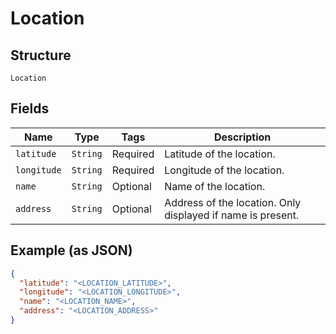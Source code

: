 
# Location

## Structure

`Location`

## Fields

| Name | Type | Tags | Description |
|  --- | --- | --- | --- |
| `latitude` | `String` | Required | Latitude of the location. |
| `longitude` | `String` | Required | Longitude of the location. |
| `name` | `String` | Optional | Name of the location. |
| `address` | `String` | Optional | Address of the location. Only displayed if name is present. |

## Example (as JSON)

```json
{
  "latitude": "<LOCATION_LATITUDE>",
  "longitude": "<LOCATION_LONGITUDE>",
  "name": "<LOCATION_NAME>",
  "address": "<LOCATION_ADDRESS>"
}
```

